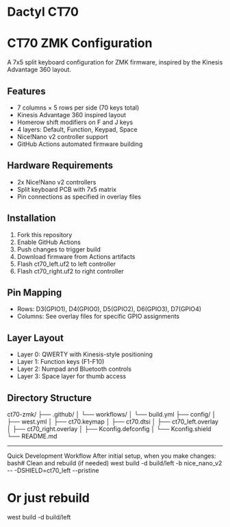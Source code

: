 # Dactyl CT70

# CT70 ZMK Configuration

A 7x5 split keyboard configuration for ZMK firmware, inspired by the Kinesis Advantage 360 layout.

## Features
- 7 columns × 5 rows per side (70 keys total)
- Kinesis Advantage 360 inspired layout
- Homerow shift modifiers on F and J keys
- 4 layers: Default, Function, Keypad, Space
- Nice!Nano v2 controller support
- GitHub Actions automated firmware building

## Hardware Requirements
- 2x Nice!Nano v2 controllers
- Split keyboard PCB with 7x5 matrix
- Pin connections as specified in overlay files

## Installation
1. Fork this repository
2. Enable GitHub Actions
3. Push changes to trigger build
4. Download firmware from Actions artifacts
5. Flash ct70_left.uf2 to left controller
6. Flash ct70_right.uf2 to right controller

## Pin Mapping
- Rows: D3(GPIO1), D4(GPIO0), D5(GPIO2), D6(GPIO3), D7(GPIO4)
- Columns: See overlay files for specific GPIO assignments

## Layer Layout
- Layer 0: QWERTY with Kinesis-style positioning
- Layer 1: Function keys (F1-F10)
- Layer 2: Numpad and Bluetooth controls
- Layer 3: Space layer for thumb access

## Directory Structure

ct70-zmk/
├── .github/
│   └── workflows/
│       └── build.yml
├── config/
│   ├── west.yml
│   ├── ct70.keymap
│   ├── ct70.dtsi
│   ├── ct70_left.overlay
│   ├── ct70_right.overlay
│   ├── Kconfig.defconfig
│   └── Kconfig.shield
└── README.md


-------------------


Quick Development Workflow
After initial setup, when you make changes:
bash# Clean and rebuild (if needed)
west build -d build/left -b nice_nano_v2 -- -DSHIELD=ct70_left --pristine

# Or just rebuild
west build -d build/left